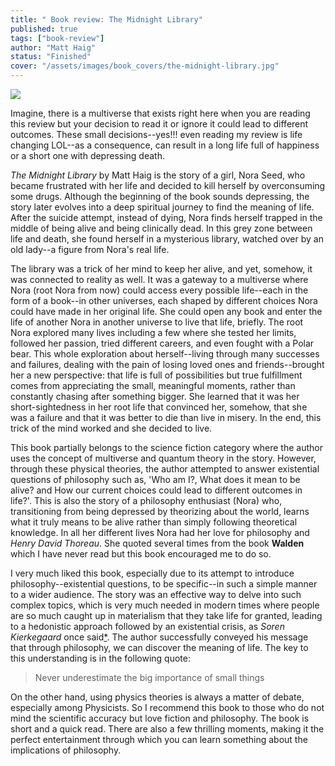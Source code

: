 ```yaml
---
title: " Book review: The Midnight Library"
published: true
tags: ["book-review"]
author: "Matt Haig"
status: "Finished"
cover: "/assets/images/book_covers/the-midnight-library.jpg"
---
```

<div class="blog-posts-book" >
    <img src="{{ cover }}" >
</div>

Imagine, there is a multiverse that exists right here when you are reading this review but your decision to read it or ignore it could lead to different outcomes. These small decisions--yes!!! even reading my review is life changing LOL--as a consequence, can result in a long life full of happiness or a short one with depressing death.

*The Midnight Library* by Matt Haig is the story of a girl, Nora Seed, who became frustrated with her life and decided to kill herself by overconsuming some drugs. Although the beginning of the book sounds depressing, the story later evolves into a deep spiritual journey to find the meaning of life. After the suicide attempt, instead of dying, Nora finds herself trapped in the middle of being alive and being clinically dead. In this grey zone between life and death, she found herself in a mysterious library, watched over by an old lady--a figure from Nora's real life.

The library was a trick of her mind to keep her alive, and yet, somehow, it was connected to reality as well. It was a gateway to a multiverse where Nora (root Nora from now) could access every possible life--each in the form of a book--in other universes, each shaped by different choices Nora could have made in her original life. She could open any book and enter the life of another Nora in another universe to live that life, briefly. The root Nora explored many lives including a few where she tested her limits, followed her passion, tried different careers, and even fought with a Polar bear. This whole exploration about herself--living through many successes and failures, dealing with the pain of losing loved ones and friends--brought her a new perspective: that life is full of possibilities but true fulfillment comes from appreciating the small, meaningful moments, rather than constantly chasing after something bigger. She learned that it was her short-sightedness in her root life that convinced her, somehow, that she was a failure and that it was better to die than live in misery. In the end, this trick of the mind worked and she decided to live.

This book partially belongs to the science fiction category where the author uses the concept of multiverse and quantum theory in the story. However, through these physical theories, the author attempted to answer existential questions of philosophy such as, 'Who am I?, What does it mean to be alive? and How our current choices could lead to different outcomes in life?'. This is also the story of a philosophy enthusiast (Nora) who, transitioning from being depressed by theorizing about the world, learns what it truly means to be alive rather than simply following theoretical knowledge. In all her different lives Nora had her love for philosophy and *Henry David Thoreau*. She quoted several times from the book **Walden** which I have never read but this book encouraged me to do so.

I very much liked this book, especially due to its attempt to introduce philosophy--existential questions, to be specific--in such a simple manner to a wider audience. The story was an effective way to delve into such complex topics, which is very much needed in modern times where people are so much caught up in materialism that they take life for granted, leading to a hedonistic approach followed by an existential crisis, as *Soren Kierkegaard* once said[*](). The author successfully conveyed his message that through philosophy, we can discover the meaning of life. The key to this understanding is in the following quote:

> Never underestimate the big importance of small things 

On the other hand, using physics theories is always a matter of debate, especially among Physicists. So I recommend this book to those who do not mind the scientific accuracy but love fiction and philosophy. The book is short and a quick read. There are also a few thrilling moments, making it the perfect entertainment through which you can learn something about the implications of philosophy.